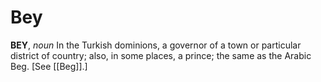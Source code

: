 # Bey

**BEY**, _noun_ In the Turkish dominions, a governor of a town or particular district of country; also, in some places, a prince; the same as the Arabic Beg. \[See [[Beg]].\]